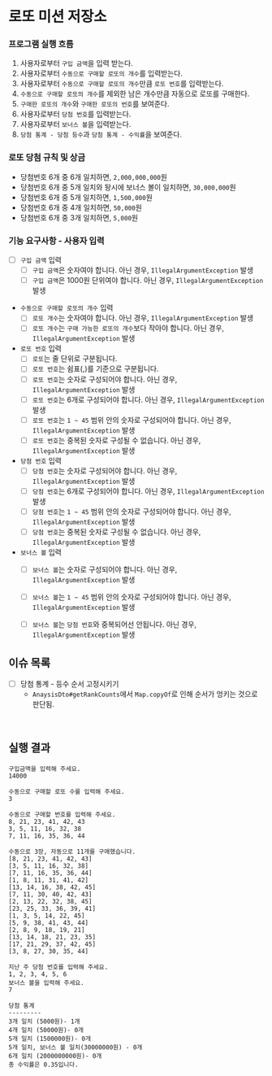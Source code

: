 # 로또 미션 저장소  

### 프로그램 실행 흐름

1. 사용자로부터 `구입 금액`을 입력 받는다.
2. 사용자로부터 `수동으로 구매할 로또의 개수`를 입력받는다.
3. 사용자로부터 `수동으로 구매할 로또의 개수`만큼 `로또 번호`를 입력받는다.
4. `수동으로 구매할 로또의 개수`를 제외한 남은 개수만큼 자동으로 로또를 구매한다.
5. `구매한 로또의 개수`와 `구매한 로또의 번호`를 보여준다.
6. 사용자로부터 `당첨 번호`를 입력받는다.
7. 사용자로부터 `보너스 볼`을 입력받는다.
8. `당첨 통계 - 당첨 등수`과 `당첨 통계 - 수익률`을 보여준다.


### 로또 당첨 규칙 및 상금
- 당첨번호 6개 중 6개 일치하면, `2,000,000,000`원
- 당첨번호 6개 중 5개 일치와 돵시에 보너스 볼이 일치하면, `30,000,000`원
- 당첨번호 6개 중 5개 일치하면, `1,500,000`원
- 당첨번호 6개 중 4개 일치하면, `50,000`원
- 당첨번호 6개 중 3개 일치하면, `5,000`원


### 기능 요구사항 - 사용자 입력

- [ ] `구입 금액` 입력
  - [ ] `구입 금액`은 숫자여야 합니다. 아닌 경우, `IllegalArgumentException` 발생
  - [ ] `구입 금액`은 1000원 단위여야 합니다. 아닌 경우, `IllegalArgumentException` 발생

- `수동으로 구매할 로또의 개수` 입력
  - [ ] `로또 개수`는 숫자여야 합니다. 아닌 경우, `IllegalArgumentException` 발생
  - [ ] `로또 개수`는 `구매 가능한 로또의 개수`보다 작아야 합니다. 아닌 경우, `IllegalArgumentException` 발생

- `로또 번호` 입력
  - [ ] `로또`는 줄 단위로 구분됩니다.
  - [ ] `로또 번호`는 쉼표(,)를 기준으로 구분됩니다.
  - [ ] `로또 번호`는 숫자로 구성되어야 합니다. 아닌 경우, `IllegalArgumentException` 발생
  - [ ] `로또 번호`는 6개로 구성되어야 합니다. 아닌 경우, `IllegalArgumentException` 발생
  - [ ] `로또 번호`는 `1 ~ 45` 범위 안의 숫자로 구성되어야 합니다. 아닌 경우, `IllegalArgumentException` 발생
  - [ ] `로또 번호`는 중복된 숫자로 구성될 수 없습니다. 아닌 경우, `IllegalArgumentException` 발생

- `당첨 번호` 입력
  - [ ] `당첨 번호`는 숫자로 구성되어야 합니다. 아닌 경우, `IllegalArgumentException` 발생
  - [ ] `당첨 번호`는 6개로 구성되어야 합니다. 아닌 경우, `IllegalArgumentException` 발생
  - [ ] `당첨 번호`는 `1 ~ 45` 범위 안의 숫자로 구성되어야 합니다. 아닌 경우, `IllegalArgumentException` 발생
  - [ ] `당첨 번호`는 중복된 숫자로 구성될 수 없습니다. 아닌 경우, `IllegalArgumentException` 발생

- `보너스 볼` 입력
  - [ ] `보너스 볼`는 숫자로 구성되어야 합니다. 아닌 경우, `IllegalArgumentException` 발생
  - [ ] `보너스 볼`는 `1 ~ 45` 범위 안의 숫자로 구성되어야 합니다. 아닌 경우, `IllegalArgumentException` 발생
  - [ ] `보너스 볼`는 `당첨 번호`와 중복되어선 안됩니다. 아닌 경우, `IllegalArgumentException` 발생


## 이슈 목록
- [ ] 당첨 통계 - 등수 순서 고정시키기
  - `AnaysisDto#getRankCounts`에서 `Map.copyOf`로 인해 순서가 엉키는 것으로 판단됨.


<br>

## 실행 결과
```
구입금액을 입력해 주세요.
14000

수동으로 구매할 로또 수를 입력해 주세요.
3

수동으로 구매할 번호를 입력해 주세요.
8, 21, 23, 41, 42, 43
3, 5, 11, 16, 32, 38
7, 11, 16, 35, 36, 44

수동으로 3장, 자동으로 11개를 구매했습니다.
[8, 21, 23, 41, 42, 43]
[3, 5, 11, 16, 32, 38]
[7, 11, 16, 35, 36, 44]
[1, 8, 11, 31, 41, 42]
[13, 14, 16, 38, 42, 45]
[7, 11, 30, 40, 42, 43]
[2, 13, 22, 32, 38, 45]
[23, 25, 33, 36, 39, 41]
[1, 3, 5, 14, 22, 45]
[5, 9, 38, 41, 43, 44]
[2, 8, 9, 18, 19, 21]
[13, 14, 18, 21, 23, 35]
[17, 21, 29, 37, 42, 45]
[3, 8, 27, 30, 35, 44]

지난 주 당첨 번호를 입력해 주세요.
1, 2, 3, 4, 5, 6
보너스 볼을 입력해 주세요.
7

당첨 통계
---------
3개 일치 (5000원)- 1개
4개 일치 (50000원)- 0개
5개 일치 (1500000원)- 0개
5개 일치, 보너스 볼 일치(30000000원) - 0개
6개 일치 (2000000000원)- 0개
총 수익률은 0.35입니다.
```